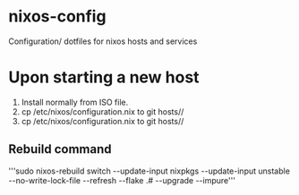 # nixos-config
Configuration/ dotfiles for nixos hosts and services

# Upon starting a new host

1. Install normally from ISO file.
2. cp /etc/nixos/configuration.nix to git hosts/<hostname>/
3. cp /etc/nixos/configuration.nix to git hosts/<hostname>/

## Rebuild command
'''sudo nixos-rebuild switch --update-input nixpkgs --update-input unstable --no-write-lock-file --refresh --flake .#<insert-hostname> --upgrade --impure'''

